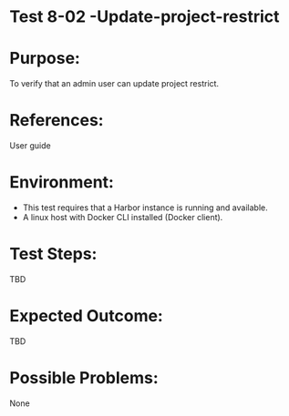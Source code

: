 Test 8-02 -Update-project-restrict
=======

# Purpose:

To verify that an admin user can update project restrict.

# References:
User guide

# Environment:
* This test requires that a Harbor instance is running and available.
* A linux host with Docker CLI installed (Docker client).

# Test Steps:

TBD

# Expected Outcome:

TBD

# Possible Problems:
None
